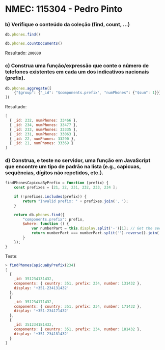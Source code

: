 # NMEC: 115304 - Pedro Pinto

### b) Verifique o conteúdo da coleção (find, count, ...)
```js
db.phones.find()
```
```js
db.phones.countDocuments()
```
Resultado: `200000`


### c) Construa uma função/expressão que conte o número de telefones existentes em cada um dos indicativos nacionais (prefix).
```js
db.phones.aggregate([
    {"$group": {"_id": "$components.prefix", "numPhones": {"$sum": 1}}}
])
```
Resultado:
```js
[
  { _id: 232, numPhones: 33466 },
  { _id: 234, numPhones: 33477 },
  { _id: 233, numPhones: 33335 },
  { _id: 231, numPhones: 33063 },
  { _id: 22, numPhones: 33290 },
  { _id: 21, numPhones: 33369 }
]
```

### d) Construa, e teste no servidor, uma função em JavaScript que encontre um tipo de padrão na lista (e.g., capicuas, sequências, dígitos não repetidos, etc.).
```js
findPhonesCapicuaByPrefix = function (prefix) {
    const prefixes = [21, 22, 231, 232, 233, 234 ];
    
    if (!prefixes.includes(prefix)) {
        return "Invalid prefix: " + prefixes.join(', ');
    }

    return db.phones.find({
        "components.prefix": prefix,
        $where: function () {
            var numberPart = this.display.split('-')[1]; // Get the second part of the number
            return numberPart === numberPart.split('').reverse().join(''); // Check if it's a capicua
        }
    });
}
```
Teste:
```js
> findPhonesCapicuaByPrefix(234)
[
  {
    _id: 351234131432,
    components: { country: 351, prefix: 234, number: 131432 },
    display: '+351-234131432'
  },
  {
    _id: 351234171432,
    components: { country: 351, prefix: 234, number: 171432 },
    display: '+351-234171432'
  },
  {
    _id: 351234181432,
    components: { country: 351, prefix: 234, number: 181432 },
    display: '+351-234181432'
  }
]
```